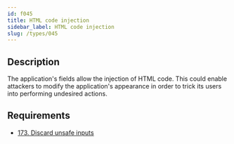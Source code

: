 ```yaml
---
id: f045
title: HTML code injection
sidebar_label: HTML code injection
slug: /types/045
---
```


## Description

The application's fields allow the injection of HTML code.
This could enable attackers to modify the application's appearance in order
to trick its users into performing undesired actions.

## Requirements

- [173. Discard unsafe inputs](/criteria/source/173)

